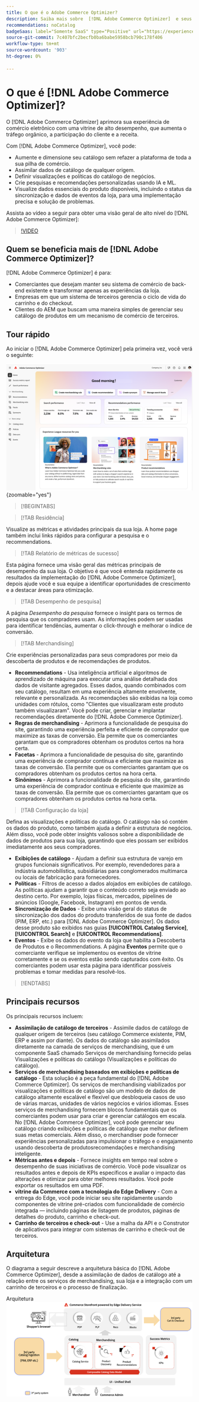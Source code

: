 ```yaml
---
title: O que é o Adobe Commerce Optimizer?
description: Saiba mais sobre  [!DNL Adobe Commerce Optimizer]  e seus principais recursos.
recommendations: noCatalog
badgeSaas: label="Somente SaaS" type="Positive" url="https://experienceleague.adobe.com/pt-br/docs/commerce/user-guides/product-solutions" tooltip="Aplicável somente a projetos do Adobe Commerce as a Cloud Service e do Adobe Commerce Optimizer (infraestrutura SaaS gerenciada pela Adobe)."
source-git-commit: 7c407bfc2becfb0ba6babe5958bcb790c178f406
workflow-type: tm+mt
source-wordcount: '903'
ht-degree: 0%

---
```


# O que é [!DNL Adobe Commerce Optimizer]?

O [!DNL Adobe Commerce Optimizer] aprimora sua experiência de comércio eletrônico com uma vitrine de alto desempenho, que aumenta o tráfego orgânico, a participação do cliente e a receita.

Com [!DNL Adobe Commerce Optimizer], você pode:

- Aumente e dimensione seu catálogo sem refazer a plataforma de toda a sua pilha de comércio.
- Assimilar dados de catálogo de qualquer origem.
- Definir visualizações e políticas do catálogo de negócios.
- Crie pesquisas e recomendações personalizadas usando IA e ML.
- Visualize dados essenciais do produto disponíveis, incluindo o status da sincronização e dados de eventos da loja, para uma implementação precisa e solução de problemas.

Assista ao vídeo a seguir para obter uma visão geral de alto nível do [!DNL Adobe Commerce Optimizer]:

>[!VIDEO](https://video.tv.adobe.com/v/3450468?captions=por_br)

## Quem se beneficia mais de [!DNL Adobe Commerce Optimizer]?

[!DNL Adobe Commerce Optimizer] é para:

- Comerciantes que desejam manter seu sistema de comércio de back-end existente e transformar apenas as experiências da loja.
- Empresas em que um sistema de terceiros gerencia o ciclo de vida do carrinho e do checkout.
- Clientes do AEM que buscam uma maneira simples de gerenciar seu catálogo de produtos em um mecanismo de comércio de terceiros.

## Tour rápido

Ao iniciar o [!DNL Adobe Commerce Optimizer] pela primeira vez, você verá o seguinte:

![[!DNL Adobe Commerce Optimizer] UI](./assets/user-interface.png){zoomable="yes"}

>[!BEGINTABS]

>[!TAB Residência]

Visualize as métricas e atividades principais da sua loja. A home page também inclui links rápidos para configurar a pesquisa e o recommendations.

>[!TAB Relatório de métricas de sucesso]

Esta página fornece uma visão geral das métricas principais de desempenho da sua loja. O objetivo é que você entenda rapidamente os resultados da implementação do [!DNL Adobe Commerce Optimizer], depois ajude você e sua equipe a identificar oportunidades de crescimento e a destacar áreas para otimização.

>[!TAB Desempenho de pesquisa]

A página *Desempenho da pesquisa* fornece o insight para os termos de pesquisa que os compradores usam. As informações podem ser usadas para identificar tendências, aumentar o click-through e melhorar o índice de conversão.

>[!TAB Merchandising]

Crie experiências personalizadas para seus compradores por meio da descoberta de produtos e de recomendações de produtos.

- **Recommendations** - Usa inteligência artificial e algoritmos de aprendizado de máquina para executar uma análise detalhada dos dados de visitante agregados. Esses dados, quando combinados com seu catálogo, resultam em uma experiência altamente envolvente, relevante e personalizada. As recomendações são exibidas na loja como unidades com rótulos, como &quot;Clientes que visualizaram este produto também visualizaram&quot;. Você pode criar, gerenciar e implantar recomendações diretamente do [!DNL Adobe Commerce Optimizer].
- **Regras de merchandising** - Aprimora a funcionalidade de pesquisa do site, garantindo uma experiência perfeita e eficiente de comprador que maximize as taxas de conversão. Ela permite que os comerciantes garantam que os compradores obtenham os produtos certos na hora certa.
- **Facetas** - Aprimora a funcionalidade de pesquisa do site, garantindo uma experiência de comprador contínua e eficiente que maximize as taxas de conversão. Ela permite que os comerciantes garantam que os compradores obtenham os produtos certos na hora certa.
- **Sinônimos** - Aprimora a funcionalidade de pesquisa do site, garantindo uma experiência de comprador contínua e eficiente que maximize as taxas de conversão. Ela permite que os comerciantes garantam que os compradores obtenham os produtos certos na hora certa.

>[!TAB Configuração da loja]

Defina as visualizações e políticas do catálogo. O catálogo não só contém os dados do produto, como também ajuda a definir a estrutura de negócios. Além disso, você pode obter insights valiosos sobre a disponibilidade de dados de produtos para sua loja, garantindo que eles possam ser exibidos imediatamente aos seus compradores.

- **Exibições de catálogo** - Ajudam a definir sua estrutura de varejo em grupos funcionais significativos. Por exemplo, revendedores para a indústria automobilística, subsidiárias para conglomerados multimarca ou locais de fabricação para fornecedores.
- **Políticas** - Filtros de acesso a dados alojados em exibições de catálogo. As políticas ajudam a garantir que o conteúdo correto seja enviado ao destino certo. Por exemplo, lojas físicas, mercados, pipelines de anúncios (Google, Facebook, Instagram) em pontos de venda.
- **Sincronização de Dados** - Exibe uma visão geral do status de sincronização dos dados do produto transferidos de sua fonte de dados (PIM, ERP, etc.) para [!DNL Adobe Commerce Optimizer]. Os dados desse produto são exibidos nas guias **[!UICONTROL Catalog Service]**, **[!UICONTROL Search]** e **[!UICONTROL Recommendations]**.
- **Eventos** - Exibe os dados do evento da loja que habilita a Descoberta de Produtos e o Recommendations. A página **Eventos** permite que o comerciante verifique se implementou os eventos de vitrine corretamente e se os eventos estão sendo capturados com êxito. Os comerciantes podem usar esta página para identificar possíveis problemas e tomar medidas para resolvê-los.

>[!ENDTABS]

## Principais recursos

Os principais recursos incluem:

- **Assimilação de catálogo de terceiros** - Assimile dados de catálogo de qualquer origem de terceiros (seu catálogo Commerce existente, PIM, ERP e assim por diante). Os dados do catálogo são assimilados diretamente na camada de serviços de merchandising, que é um componente SaaS chamado Serviços de merchandising fornecido pelas Visualizações e políticas do catálogo (Visualizações e políticas do catálogo).
- **Serviços de merchandising baseados em exibições e políticas de catálogo** - Esta solução é a peça fundamental do [!DNL Adobe Commerce Optimizer]. Os serviços de merchandising viabilizados por visualizações e políticas de catálogo são um modelo de dados de catálogo altamente escalável e flexível que desbloqueia casos de uso de várias marcas, unidades de vários negócios e vários idiomas. Esses serviços de merchandising fornecem blocos fundamentais que os comerciantes podem usar para criar e gerenciar catálogos em escala. No [!DNL Adobe Commerce Optimizer], você pode gerenciar seu catálogo criando exibições e políticas de catálogo que melhor definem suas metas comerciais. Além disso, o merchandiser pode fornecer experiências personalizadas para impulsionar o tráfego e o engajamento usando descoberta de produtos&#x200B; recomendações e merchandising inteligente.
- **Métricas antes e depois** - Fornece insights em tempo real sobre o desempenho de suas iniciativas de comércio. Você pode visualizar os resultados antes e depois de KPIs específicos e avaliar o impacto das alterações e otimizar para obter melhores resultados. Você pode exportar os resultados em uma PDF.
- **vitrine da Commerce com a tecnologia do Edge Delivery** - Com a entrega do Edge, você pode iniciar seu site rapidamente usando componentes de vitrine pré-criados com funcionalidade de comércio integrada — incluindo páginas de listagem de produtos, páginas de detalhes do produto, carrinho e check-out.
- **Carrinho de terceiros e check-out** - Use a malha da API e o Construtor de aplicativos para integrar com sistemas de carrinho e check-out de terceiros.

## Arquitetura

O diagrama a seguir descreve a arquitetura básica do [!DNL Adobe Commerce Optimizer], desde a assimilação de dados de catálogo até a relação entre os serviços de merchandising, sua loja e a integração com um carrinho de terceiros e o processo de finalização.

Arquitetura ![[!DNL Adobe Commerce Optimizer]](./assets/architecture.png)
